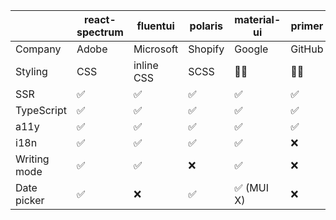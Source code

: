 |              | react-spectrum | fluentui   | polaris | material-ui | primer | cloudscape | chakra-ui | mantine   | blueprint |
| ------------ | -------------- | ---------- | ------- | ----------- | ------ | ---------- | --------- | --------- | --------- |
| Company      | Adobe          | Microsoft  | Shopify | Google      | GitHub | Amazon     | Community | Community | Community |
| Styling      | CSS            | inline CSS | SCSS    | 👩‍🎤          | 💅🏾     | SCSS       | 👩‍🎤        | 👩‍🎤        | SCSS      |
| SSR          | ✅             | ✅         | ✅      | ✅          | ✅     | ❌         | ✅        | ✅        | ❌        |
| TypeScript   | ✅             | ✅         | ✅      | ✅          | ✅     | ✅         | ✅        | ✅        | ✅        |
| a11y         | ✅             | ✅         | ✅      | ✅          | ✅     | ✅         | ✅        | ✅        | ✅        |
| i18n         | ✅             | ✅         | ✅      | ✅          | ❌     | ❌         | ✅        | ✅        | ✅        |
| Writing mode | ✅             | ✅         | ❌      | ✅          | ❌     | ❌         | ✅        | ✅        | ❌        |
| Date picker  | ✅             | ❌         | ✅      | ✅ (MUI X)  | ❌     | ✅         | ❌        | ✅        | ✅        |

<!-- prettier-ignore-start -->
[react-spectrum]: https://github.com/adobe/react-spectrum
[fluentui]: https://github.com/microsoft/fluentui
[polaris]: https://github.com/Shopify/polaris
[material-ui]: https://github.com/mui/material-ui
[primer]: https://github.com/primer/react
[cloudscape]: https://github.com/cloudscape-design/components
[chakra-ui]: https://giwwthub.com/chakra-ui/chakra-ui
[mantine]: https://github.com/mantinedev/mantine
[blueprint]: https://github.com/palantir/blueprint

<!-- prettier-ignore-end -->

